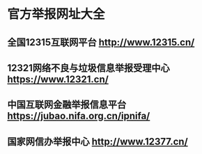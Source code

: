 # 官方举报网址大全
## 全国12315互联网平台 http://www.12315.cn/
## 12321网络不良与垃圾信息举报受理中心 https://www.12321.cn/
## 中国互联网金融举报信息平台 https://jubao.nifa.org.cn/ipnifa/
## 国家网信办举报中心 http://www.12377.cn/
